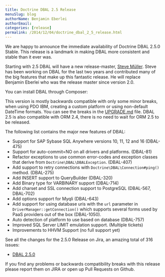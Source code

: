 ```yaml
---
title: Doctrine DBAL 2.5 Release
menuSlug: blog
authorName: Benjamin Eberlei 
authorEmail: 
categories: [release]
permalink: /2014/12/04/doctrine_dbal_2_5_release.html
---
```

We are happy to announce the immediate availability of Doctrine DBAL
2.5.0 Stable. This release is a landmark in making DBAL more consistent
and stable than it ever was.

Starting with 2.5 DBAL will have a new release-master, [Steve
Müller](https://github.com/deeky666). Steve has been working on DBAL for
the last two years and contributed many of the big features that make up
this fantastic release. He will replace Benjamin Eberlei who was the
release master since version 2.0.

You can install DBAL through Composer:

This version is mostly backwards compatible with only some minor breaks,
when using PDO IBM, creating a custom platform or using non-default
DateTime formats. You can see the breaks in the
[UPGRADE.md](https://github.com/doctrine/dbal/blob/master/UPGRADE.md)
file. DBAL 2.5 is also compatible with ORM 2.4, there is no need to wait
for ORM 2.5 to be released.

The following list contains the major new features of DBAL:

-   Support for SAP Sybase SQL Anywhere versions 10, 11, 12 and 16
    (DBAL-475)
-   Support for auto-commit=NO on all drivers and platforms. (DBAL-81)
-   Refactor exceptions to use common error-codes and exception classes
    that derive from `Doctrine\DBAL\DBALException`. (DBAL-407)
-   Add support to retry connections with
    `Doctrine\DBAL\Connection#ping()` method. (DBAL-275)
-   Add INSERT support to QueryBuilder (DBAL-320)
-   Add Binary type for VARBINARY support (DBAL-714)
-   Add charset and SSL connection support to PostgreSQL (DBAL-567,
    DBAL-702)
-   Add options support for Myqli (DBAL-643)
-   Add support for using database uris with the `url` parameter in
    `DriverManager::getConnection()` which supports several forms used
    by PaaS providers out of the box (DBAL-1050).
-   Auto detection of platform to use based on database (DBAL-757)
-   Improved SQL Server LIMIT emulation support. (Multiple tickets)
-   Improvements to HHVM Support (no full support yet)

See all the changes for the 2.5.0 Release on Jira, an amazing total of
316 issues:

-   [DBAL
    2.5.0](http://www.doctrine-project.org/jira/browse/DBAL/fixforversion/10523/)

If you find any problems or backwards compatibility breaks with this
release please report them on JIRA or open up Pull Requests on Github.
